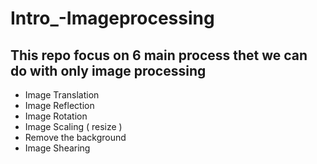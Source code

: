 # Intro_-Imageprocessing

## This repo focus on 6 main process thet we can do with only image processing

- Image Translation
- Image Reflection
- Image Rotation
- Image Scaling ( resize )
- Remove the background
- Image Shearing
